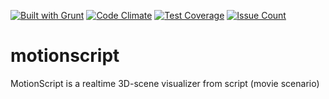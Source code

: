 [![Built with Grunt](https://cdn.gruntjs.com/builtwith.svg)](https://gruntjs.com/) [![Code Climate](https://codeclimate.com/github/abelevtsov/motionscript/badges/gpa.svg)](https://codeclimate.com/github/abelevtsov/motionscript) [![Test Coverage](https://codeclimate.com/github/abelevtsov/motionscript/badges/coverage.svg)](https://codeclimate.com/github/abelevtsov/motionscript/coverage) [![Issue Count](https://codeclimate.com/github/abelevtsov/motionscript/badges/issue_count.svg)](https://codeclimate.com/github/abelevtsov/motionscript)
# motionscript

MotionScript is a realtime 3D-scene visualizer from script (movie scenario)
